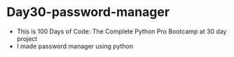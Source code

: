 # Day30-password-manager
* This is 100 Days of Code: The Complete Python Pro Bootcamp at 30 day project
* I made password manager using python 
